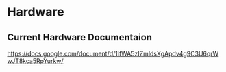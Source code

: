 # Hardware
## Current Hardware Documentaion

https://docs.google.com/document/d/1ifWA5zIZmldsXgApdv4g9C3U6qrWwJT8kca5RpYurkw/


